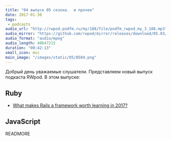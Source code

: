 ```yaml
---
title: "04 выпуск 05 сезона.  и прочее"
date: 2017-01-30
tags:
 - podcasts
audio_url: "http://rwpod.podfm.ru/my/188/file/podfm_rwpod_my_3_188.mp3"
audio_mirror: "https://github.com/rwpod/mirror/releases/download/05.03/0503.mp3"
audio_format: "audio/mpeg"
audio_length: 40647215
duration: "00:42:13"
small_icon: mic
main_image: "/images/static/05/0504.png"
---
```


Добрый день уважаемые слушатели. Представляем новый выпуск подкаста RWpod. В этом выпуске:

## Ruby

 - [What makes Rails a framework worth learning in 2017?](https://www.quora.com/What-makes-Rails-a-framework-worth-learning-in-2017/answer/David-Heinemeier-Hansson?srid=tfS&share=1)

## JavaScript




READMORE
